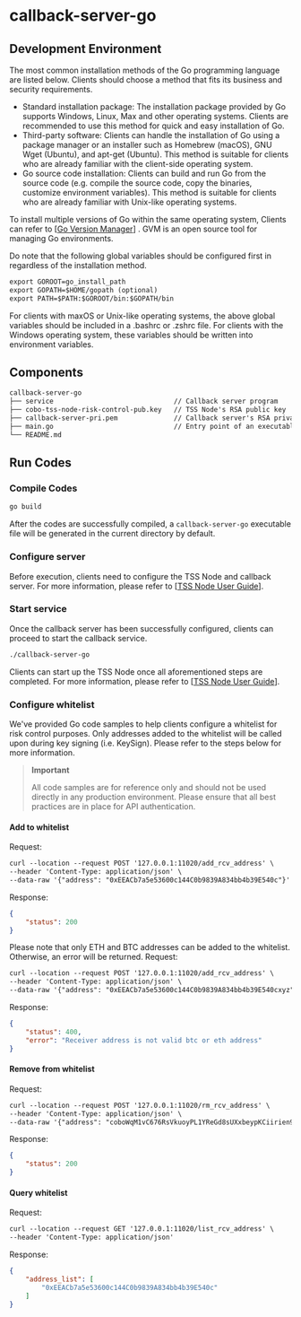 # callback-server-go

## Development Environment

The most common installation methods of the Go programming language are listed below. Clients should choose a method that fits its business and security requirements. 

* Standard installation package: The installation package provided by Go supports Windows, Linux, Max and other operating systems. Clients are recommended to use this method for quick and easy installation of Go. 
* Third-party software: Clients can handle the installation of Go using a package manager or an installer such as Homebrew (macOS), GNU Wget (Ubuntu), and apt-get (Ubuntu). This method is suitable for clients who are already familiar with the client-side operating system.
* Go source code installation: Clients can build and run Go from the source code (e.g. compile the source code, copy the binaries, customize environment variables). This method is suitable for clients who are already familiar with Unix-like operating systems. 

To install multiple versions of Go within the same operating system, Clients can refer to [[Go Version Manager](https://github.com/moovweb/gvm)] . GVM is an open source tool for managing Go environments. 

Do note that the following global variables should be configured first in regardless of the installation method.  
```markdown
export GOROOT=go_install_path  
export GOPATH=$HOME/gopath (optional)
export PATH=$PATH:$GOROOT/bin:$GOPATH/bin
```
For clients with maxOS or Unix-like operating systems, the above global variables should be included in a .bashrc or .zshrc file. For clients with the Windows operating system, these variables should be written into environment variables.
## Components
```markdown
callback-server-go
├── service                              // Callback server program  
├── cobo-tss-node-risk-control-pub.key   // TSS Node's RSA public key  
├── callback-server-pri.pem              // Callback server's RSA private key  
├── main.go                              // Entry point of an executable program
└── README.md
```

## Run Codes
### Compile Codes
```markdown
go build
```
After the codes are successfully compiled, a `callback-server-go` executable file will be generated in the current directory by default. 

### Configure server  
Before execution, clients need to configure the TSS Node and callback server. For more information, please refer to [[TSS Node User Guide](https://docs.cobo.com/cobo-mpc-waas/v/simplified-chinese/readme/tss-node-shi-yong-zhi-nan)].

### Start  service
Once the callback server has been successfully configured, clients can proceed to start the callback service.
```markdown
./callback-server-go
```
Clients can start up the TSS Node once all aforementioned steps are completed. For more information, please refer to [[TSS Node User Guide](https://docs.cobo.com/cobo-mpc-waas/v/simplified-chinese/readme/tss-node-shi-yong-zhi-nan)].

### Configure whitelist  
We've provided Go code samples to help clients configure a whitelist for risk control purposes. Only addresses added to the whitelist will be called upon during key signing (i.e. KeySign). Please refer to the steps below for more information.
> **Important**
> 
> All code samples are for reference only and should not be used directly in any production environment. Please ensure that all best practices are in place for API authentication. 
> 
#### Add to whitelist
Request:
```markdown
curl --location --request POST '127.0.0.1:11020/add_rcv_address' \
--header 'Content-Type: application/json' \
--data-raw '{"address": "0xEEACb7a5e53600c144C0b9839A834bb4b39E540c"}'
```
Response:
```json
{
    "status": 200
}
```
Please note that only ETH and BTC addresses can be added to the whitelist. Otherwise, an error will be returned.
Request:
```markdown
curl --location --request POST '127.0.0.1:11020/add_rcv_address' \
--header 'Content-Type: application/json' \
--data-raw '{"address": "0xEEACb7a5e53600c144C0b9839A834bb4b39E540cxyz"}'
```
Response:
```json
{
    "status": 400,
    "error": "Receiver address is not valid btc or eth address"
}
```
#### Remove from whitelist
Request:
```markdown
curl --location --request POST '127.0.0.1:11020/rm_rcv_address' \
--header 'Content-Type: application/json' \
--data-raw '{"address": "coboWqM1vC676RsVkuoyPL1YReGd8sUXxbeypKCiirien9wdQ"}'
```
Response:
```json
{
    "status": 200
}
```
#### Query whitelist
Request:
```markdown
curl --location --request GET '127.0.0.1:11020/list_rcv_address' \
--header 'Content-Type: application/json'
```
Response:
```json
{
    "address_list": [
        "0xEEACb7a5e53600c144C0b9839A834bb4b39E540c"
    ]
}
```
